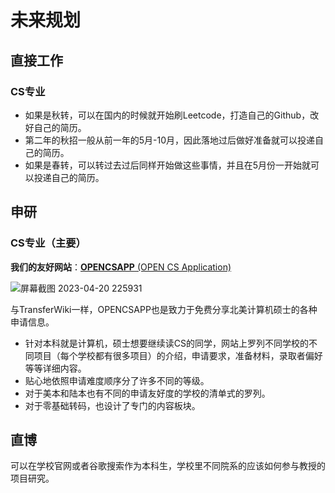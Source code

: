 # 未来规划

## 直接工作

### CS专业

- 如果是秋转，可以在国内的时候就开始刷Leetcode，打造自己的Github，改好自己的简历。
- 第二年的秋招一般从前一年的5月-10月，因此落地过后做好准备就可以投递自己的简历。
- 如果是春转，可以转过去过后同样开始做这些事情，并且在5月份一开始就可以投递自己的简历。

## 申研

### CS专业（主要）

**我们的友好网站**：[**OPENCSAPP** (OPEN CS Application)](https://opencs.app/)


![屏幕截图 2023-04-20 225931](https://user-images.githubusercontent.com/80454689/233538017-8aefc167-92e1-4e5f-85c1-4ec92eed2da0.jpg)


与TransferWiki一样，OPENCSAPP也是致力于免费分享北美计算机硕士的各种申请信息。

- 针对本科就是计算机，硕士想要继续读CS的同学，网站上罗列不同学校的不同项目（每个学校都有很多项目）的介绍，申请要求，准备材料，录取者偏好等等详细内容。
- 贴心地依照申请难度顺序分了许多不同的等级。
- 对于美本和陆本也有不同的申请友好度的学校的清单式的罗列。
- 对于零基础转码，也设计了专门的内容板块。

## 直博

可以在学校官网或者谷歌搜索作为本科生，学校里不同院系的应该如何参与教授的项目研究。
